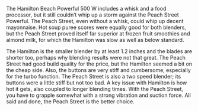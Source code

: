 The Hamilton Beach Powerful 500 W includes a whisk and a food processor, but it still couldn’t whip up a storm against the Peach Street Powerful. The Peach Street, even without a whisk, could whip up decent mayonnaise. Hot soup puree scores were equally good for both blenders, but the Peach Street proved itself far superior at frozen fruit smoothies and almond milk, for which the Hamilton was slow as well as below standard.

The Hamilton is the smaller blender by at least 1.2 inches and the blades are shorter too, perhaps why blending results were not that great. The Peach Street had good build quality for the price, but the Hamilton seemed a bit on the cheap side. Also, the buttons are very stiff and cumbersome, especially for the turbo function. The Peach Street is also a two speed blender; its buttons were a little stiff but not too bad. A key issue with Hamilton is how hot it gets, also coupled to longer blending times. With the Peach Street, you have to grapple somewhat with a strong vibration and suction force. All said and done, the Peach Street is the better choice.